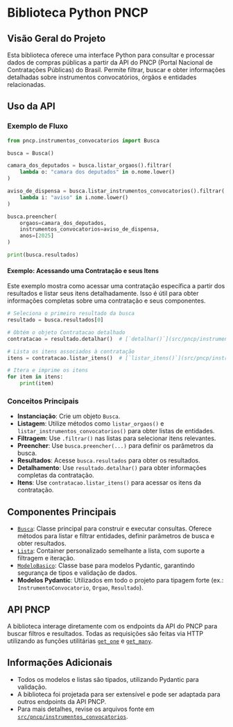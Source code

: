 # Biblioteca Python PNCP

## Visão Geral do Projeto

Esta biblioteca oferece uma interface Python para consultar e processar dados de compras públicas a partir da API do PNCP (Portal Nacional de Contratações Públicas) do Brasil. Permite filtrar, buscar e obter informações detalhadas sobre instrumentos convocatórios, órgãos e entidades relacionadas.

## Uso da API

### Exemplo de Fluxo

```python
from pncp.instrumentos_convocatorios import Busca

busca = Busca()

camara_dos_deputados = busca.listar_orgaos().filtrar(
    lambda o: "camara dos deputados" in o.nome.lower()
)

aviso_de_dispensa = busca.listar_instrumentos_convocatorios().filtrar(
    lambda i: "aviso" in i.nome.lower()
)

busca.preencher(
    orgaos=camara_dos_deputados,
    instrumentos_convocatorios=aviso_de_dispensa,
    anos=[2025]
)

print(busca.resultados)
```

#### Exemplo: Acessando uma Contratação e seus Itens

Este exemplo mostra como acessar uma contratação específica a partir dos resultados e listar seus itens detalhadamente. Isso é útil para obter informações completas sobre uma contratação e seus componentes.

```python
# Seleciona o primeiro resultado da busca
resultado = busca.resultados[0]

# Obtém o objeto Contratacao detalhado
contratacao = resultado.detalhar()  # [`detalhar()`](src/pncp/instrumentos_convocatorios/tipos.py:154)

# Lista os itens associados à contratação
itens = contratacao.listar_itens()  # [`listar_itens()`](src/pncp/instrumentos_convocatorios/tipos.py:244)

# Itera e imprime os itens
for item in itens:
    print(item)
```

### Conceitos Principais

-   **Instanciação**: Crie um objeto `Busca`.
-   **Listagem**: Utilize métodos como `listar_orgaos()` e `listar_instrumentos_convocatorios()` para obter listas de entidades.
-   **Filtragem**: Use `.filtrar()` nas listas para selecionar itens relevantes.
-   **Preencher**: Use `busca.preencher(...)` para definir os parâmetros da busca.
-   **Resultados**: Acesse `busca.resultados` para obter os resultados.
-   **Detalhamento**: Use `resultado.detalhar()` para obter informações completas da contratação.
-   **Itens**: Use `contratacao.listar_itens()` para acessar os itens da contratação.

## Componentes Principais

-   [`Busca`](src/pncp/instrumentos_convocatorios/busca.py:24): Classe principal para construir e executar consultas. Oferece métodos para listar e filtrar entidades, definir parâmetros de busca e obter resultados.
-   [`Lista`](src/pncp/tipos.py): Container personalizado semelhante a lista, com suporte a filtragem e iteração.
-   [`ModeloBasico`](src/pncp/tipos.py): Classe base para modelos Pydantic, garantindo segurança de tipos e validação de dados.
-   **Modelos Pydantic**: Utilizados em todo o projeto para tipagem forte (ex.: `InstrumentoConvocatorio`, `Orgao`, `Resultado`).

## API PNCP

A biblioteca interage diretamente com os endpoints da API do PNCP para buscar filtros e resultados. Todas as requisições são feitas via HTTP utilizando as funções utilitárias [`get_one`](src/pncp/utils.py:13) e [`get_many`](src/pncp/utils.py:6).

## Informações Adicionais

-   Todos os modelos e listas são tipados, utilizando Pydantic para validação.
-   A biblioteca foi projetada para ser extensível e pode ser adaptada para outros endpoints da API PNCP.
-   Para mais detalhes, revise os arquivos fonte em [`src/pncp/instrumentos_convocatorios`](src/pncp/instrumentos_convocatorios/).